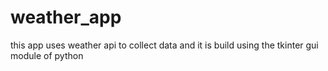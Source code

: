 # weather_app
this app uses weather api to collect data and it is build using the tkinter gui module of python
